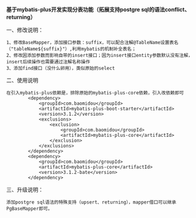 **基于mybatis-plus开发实现分表功能（拓展支持postgre sql的语法conflict、returning）**
   
一、修改说明：
     
    1、修改BaseMapper，添加接口参数：suffix，可以配合注解@TableName设置表名（"tableName${suffix}"）,利用mybatis的机制补全表名；
    2、修改因添加参数而影响自带的insert接口；因为insert接口entity参数默认没有注解，insert后续操作也需要通过注解名称操作
    3、添加find接口（没什么卵用），类似原始的select
二、使用说明

    在引入mybatis-plus依赖是，排除原始的mybatis-plus-core依赖，引入改依赖即可
            <dependency>
                <groupId>com.baomidou</groupId>
                <artifactId>mybatis-plus-boot-starter</artifactId>
                <version>3.1.2</version>
                <exclusions>
                    <exclusion>
                        <groupId>com.baomidou</groupId>
                        <artifactId>mybatis-plus-core</artifactId>
                    </exclusion>
                </exclusions>
            </dependency>
            <dependency>
                <groupId>com.baomidou</groupId>
                <artifactId>mybatis-plus-core</artifactId>
                <version>3.1.2-bate</version>
            </dependency>
            
三、升级说明：
    
    添加postgre sql语法的特殊支持（upsert、returning），mapper借口可以继承PgBaseMapper即可。